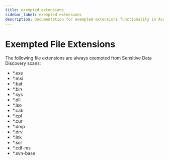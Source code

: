 ```yaml
---
title: exempted extensions
sidebar_label: exempted extensions
description: Documentation for exempted extensions functionality in Access Analyzer including configuration and usage information.
---
```


# Exempted File Extensions

The following file extensions are always exempted from Sensitive Data Discovery scans:

- \*.exe
- \*.msi
- \*.bat
- \*.bin
- \*.sys
- \*.dll
- \*.iso
- \*.cab
- \*.cpl
- \*.cur
- \*.dmp
- \*.drv
- \*.lnk
- \*.scr
- \*.cdf-ms
- \*.svn-base
